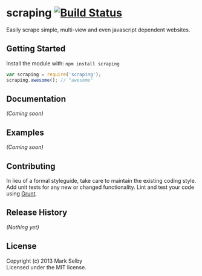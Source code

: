 # scraping [![Build Status](https://secure.travis-ci.org/markselby/node-scraping.png?branch=master)](http://travis-ci.org/markselby/node-scraping)

Easily scrape simple, multi-view and even javascript dependent websites.

## Getting Started
Install the module with: `npm install scraping`

```javascript
var scraping = require('scraping');
scraping.awesome(); // "awesome"
```

## Documentation
_(Coming soon)_

## Examples
_(Coming soon)_

## Contributing
In lieu of a formal styleguide, take care to maintain the existing coding style. Add unit tests for any new or changed functionality. Lint and test your code using [Grunt](http://gruntjs.com/).

## Release History
_(Nothing yet)_

## License
Copyright (c) 2013 Mark Selby  
Licensed under the MIT license.
